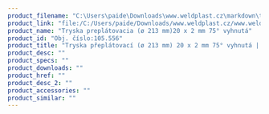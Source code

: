 ```yaml
---
product_filename: "C:\Users\paide\Downloads\www.weldplast.cz\markdown\tryska-preplatovaci-o-213-mm-20-x-2-mm-75-vyhnuta.md"
product_link: "file:/C:/Users/paide/Downloads/www.weldplast.cz/www.weldplast.cz/sk/tryska-preplatovaci-o-213-mm-20-x-2-mm-75-vyhnuta"
product_name: "Tryska preplátovacia (ø 213 mm)20 x 2 mm 75° vyhnutá"
product_id: "Obj. číslo:105.556"
product_title: "Tryska přeplátovací (ø 213 mm) 20 x 2 mm 75° vyhnutá | Weldplast"
product_desc: ""
product_specs: ""
product_downloads: ""
product_href: ""
product_desc_2: ""
product_accessories: ""
product_similar: ""
---
```


